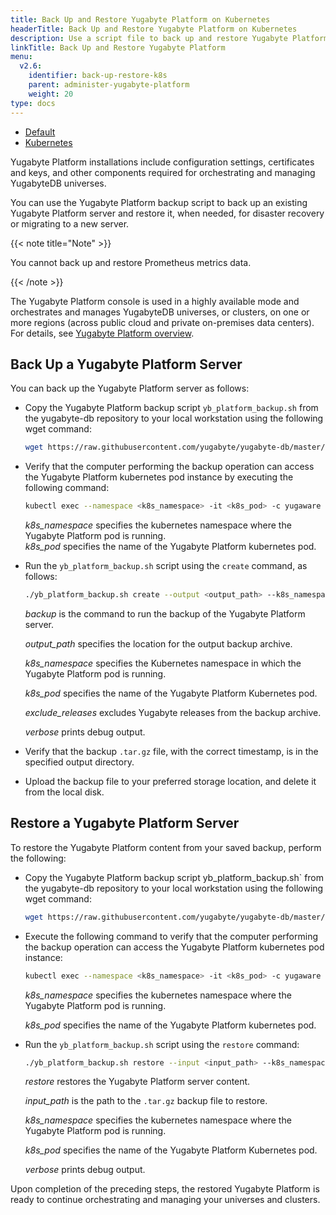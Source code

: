 ```yaml
---
title: Back Up and Restore Yugabyte Platform on Kubernetes
headerTitle: Back Up and Restore Yugabyte Platform on Kubernetes
description: Use a script file to back up and restore Yugabyte Platform on Kubernetes.
linkTitle: Back Up and Restore Yugabyte Platform
menu:
  v2.6:
    identifier: back-up-restore-k8s
    parent: administer-yugabyte-platform
    weight: 20
type: docs
---
```


<ul class="nav nav-tabs-alt nav-tabs-yb">

  <li >
    <a href="/preview/yugabyte-platform/administer-yugabyte-platform/back-up-restore-yp" class="nav-link">
      <i class="fas fa-cloud"></i>
      Default
    </a>
  </li>

  <li>
    <a href="/preview/yugabyte-platform/administer-yugabyte-platform/back-up-restore-k8s" class="nav-link active">
      <i class="fas fa-cubes" aria-hidden="true"></i>
      Kubernetes
    </a>
  </li>

</ul>

Yugabyte Platform installations include configuration settings, certificates and keys, and other components required for orchestrating and managing YugabyteDB universes.

You can use the Yugabyte Platform backup script to back up an existing Yugabyte Platform server and restore it, when needed, for disaster recovery or migrating to a new server.

{{< note title="Note" >}}

You cannot back up and restore Prometheus metrics data.

{{< /note >}}

The Yugabyte Platform console is used in a highly available mode and orchestrates and manages YugabyteDB universes, or clusters, on one or more regions (across public cloud and private on-premises data centers). For details, see [Yugabyte Platform overview](/preview/yugabyte-platform/overview/).

## Back Up a Yugabyte Platform Server

You can back up the Yugabyte Platform server as follows:

- Copy the Yugabyte Platform backup script `yb_platform_backup.sh` from the yugabyte-db repository to your local workstation using the following wget command:

  ```sh
  wget https://raw.githubusercontent.com/yugabyte/yugabyte-db/master/managed/devops/bin/yb_platform_backup.sh
  ```

- Verify that the computer performing the backup operation can access the Yugabyte Platform kubernetes pod instance by executing the following command:

  ```sh
  kubectl exec --namespace <k8s_namespace> -it <k8s_pod> -c yugaware -- cat /opt/yugabyte/yugaware/README.md
  ```

  *k8s_namespace* specifies the kubernetes namespace where the Yugabyte Platform pod is running.<br>
  *k8s_pod* specifies the name of the Yugabyte Platform kubernetes pod.

- Run the `yb_platform_backup.sh` script using the `create` command, as follows:

  ```sh
  ./yb_platform_backup.sh create --output <output_path> --k8s_namespace <k8s_namespace> --k8s_pod <k8s_pod> [--exclude_releases --verbose]
  ```
  *backup* is the command to run the backup of the Yugabyte Platform server.<br>

  *output_path* specifies the location for the output backup archive.<br>

  *k8s_namespace* specifies the Kubernetes namespace in which the Yugabyte Platform pod is running.<br>

  *k8s_pod* specifies the name of the Yugabyte Platform Kubernetes pod.<br>

  *exclude_releases* excludes Yugabyte releases from the backup archive.<br>

  *verbose* prints debug output.<br>

- Verify that the backup `.tar.gz` file, with the correct timestamp, is in the specified output directory.

- Upload the backup file to your preferred storage location, and delete it from the local disk.

## Restore a Yugabyte Platform Server

To restore the Yugabyte Platform content from your saved backup, perform the following:

- Copy the Yugabyte Platform backup script yb_platform_backup.sh` from the yugabyte-db repository to your local workstation using the following wget command:

    ```sh
    wget https://raw.githubusercontent.com/yugabyte/yugabyte-db/master/managed/devops/bin/yb_platform_backup.sh
    ```

- Execute the following command to verify that the computer performing the backup operation can access the Yugabyte Platform kubernetes pod instance:

    ```sh
    kubectl exec --namespace <k8s_namespace> -it <k8s_pod> -c yugaware -- cat /opt/yugabyte/yugaware/README.md
    ```

    *k8s_namespace* specifies the kubernetes namespace where the Yugabyte Platform pod is running.<br>

    *k8s_pod* specifies the name of the Yugabyte Platform kubernetes pod.

- Run the `yb_platform_backup.sh` script using the `restore` command:

    ```sh
    ./yb_platform_backup.sh restore --input <input_path> --k8s_namespace <k8s_namespace> --k8s_pod <k8s_pod> [--verbose]
    ```

    *restore* restores the Yugabyte Platform server content.<br>

    *input_path* is the path to the `.tar.gz` backup file to restore.<br>

    *k8s_namespace* specifies the kubernetes namespace where the Yugabyte Platform pod is running.<br>

    *k8s_pod* specifies the name of the Yugabyte Platform Kubernetes pod.<br>

    *verbose* prints debug output.<br>

Upon completion of the preceding steps, the restored Yugabyte Platform is ready to continue orchestrating and managing your universes and clusters.
